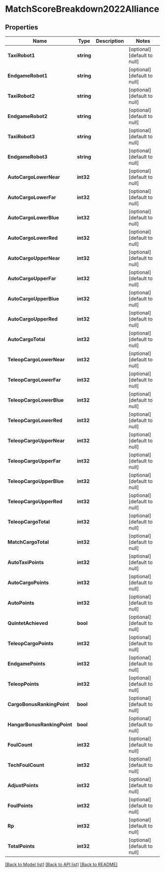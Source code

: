 # MatchScoreBreakdown2022Alliance

## Properties
Name | Type | Description | Notes
------------ | ------------- | ------------- | -------------
**TaxiRobot1** | **string** |  | [optional] [default to null]
**EndgameRobot1** | **string** |  | [optional] [default to null]
**TaxiRobot2** | **string** |  | [optional] [default to null]
**EndgameRobot2** | **string** |  | [optional] [default to null]
**TaxiRobot3** | **string** |  | [optional] [default to null]
**EndgameRobot3** | **string** |  | [optional] [default to null]
**AutoCargoLowerNear** | **int32** |  | [optional] [default to null]
**AutoCargoLowerFar** | **int32** |  | [optional] [default to null]
**AutoCargoLowerBlue** | **int32** |  | [optional] [default to null]
**AutoCargoLowerRed** | **int32** |  | [optional] [default to null]
**AutoCargoUpperNear** | **int32** |  | [optional] [default to null]
**AutoCargoUpperFar** | **int32** |  | [optional] [default to null]
**AutoCargoUpperBlue** | **int32** |  | [optional] [default to null]
**AutoCargoUpperRed** | **int32** |  | [optional] [default to null]
**AutoCargoTotal** | **int32** |  | [optional] [default to null]
**TeleopCargoLowerNear** | **int32** |  | [optional] [default to null]
**TeleopCargoLowerFar** | **int32** |  | [optional] [default to null]
**TeleopCargoLowerBlue** | **int32** |  | [optional] [default to null]
**TeleopCargoLowerRed** | **int32** |  | [optional] [default to null]
**TeleopCargoUpperNear** | **int32** |  | [optional] [default to null]
**TeleopCargoUpperFar** | **int32** |  | [optional] [default to null]
**TeleopCargoUpperBlue** | **int32** |  | [optional] [default to null]
**TeleopCargoUpperRed** | **int32** |  | [optional] [default to null]
**TeleopCargoTotal** | **int32** |  | [optional] [default to null]
**MatchCargoTotal** | **int32** |  | [optional] [default to null]
**AutoTaxiPoints** | **int32** |  | [optional] [default to null]
**AutoCargoPoints** | **int32** |  | [optional] [default to null]
**AutoPoints** | **int32** |  | [optional] [default to null]
**QuintetAchieved** | **bool** |  | [optional] [default to null]
**TeleopCargoPoints** | **int32** |  | [optional] [default to null]
**EndgamePoints** | **int32** |  | [optional] [default to null]
**TeleopPoints** | **int32** |  | [optional] [default to null]
**CargoBonusRankingPoint** | **bool** |  | [optional] [default to null]
**HangarBonusRankingPoint** | **bool** |  | [optional] [default to null]
**FoulCount** | **int32** |  | [optional] [default to null]
**TechFoulCount** | **int32** |  | [optional] [default to null]
**AdjustPoints** | **int32** |  | [optional] [default to null]
**FoulPoints** | **int32** |  | [optional] [default to null]
**Rp** | **int32** |  | [optional] [default to null]
**TotalPoints** | **int32** |  | [optional] [default to null]

[[Back to Model list]](../README.md#documentation-for-models) [[Back to API list]](../README.md#documentation-for-api-endpoints) [[Back to README]](../README.md)

